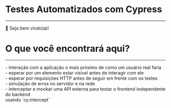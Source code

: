 # Testes Automatizados com Cypress
<hr>
👋 Seja bem vindo(a)!
<br>

# O que você encontrará aqui? 
<hr>
- Interação com a aplicação o mais próximo de como um usuário real faria<br>
- esperar por um elemento estar visível antes de interagir com ele<br>
- esperar por requisições HTTP antes de seguir em frente com os testes<br>
- simulação de erros no servidor e na rede<br>
- interceptar e mockar uma API externa para testar o frontend independente do backend <br>
usando  `cy.intercept`
